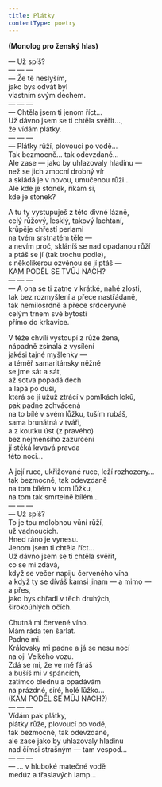 ```yaml
---
title: Plátky
contentType: poetry
---
```


<section>

**(Monolog pro ženský hlas)**

— Už spíš?  
— — —  
— Že tě neslyším,  
jako bys odvát byl  
vlastním svým dechem.  
— — —  
— Chtěla jsem ti jenom říct…  
Už dávno jsem se ti chtěla svěřit…,  
že vídám plátky.  
— — —  
— Plátky růží, plovoucí po vodě…  
Tak bezmocně… tak odevzdaně…  
Ale zase — jako by uhlazovaly hladinu —  
než se jich zmocní drobný vír  
a skládá je v novou, umučenou růži…  
Ale kde je stonek, říkám si,  
kde je stonek?

A tu ty vystupuješ z této divné lázně,  
celý růžový, lesklý, takový lachtaní,  
krůpěje chřestí perlami  
na tvém srstnatém těle —  
a nevím proč, skláníš se nad opadanou růží  
a ptáš se jí (tak trochu podle),  
s několikerou ozvěnou se jí ptáš —  
KAM PODĚL SE TVŮJ NACH?  
— — —  
— A ona se ti zatne v krátké, nahé zlosti,  
tak bez rozmyšlení a přece nastřádaně,  
tak nemilosrdně a přece srdceryvně  
celým trnem své bytosti  
přímo do krkavice.

V téže chvíli vystoupí z růže žena,  
nápadně zsinalá z vysílení  
jakési tajné myšlenky —  
a téměř samaritánsky něžně  
se jme sát a sát,  
až sotva popadá dech  
a lapá po duši,  
která se jí užuž ztrácí v pomlkách loků,  
pak padne zchvácená  
na to bílé v svém lůžku, tuším rubáš,  
sama brunátná v tváři,  
a z koutku úst (z pravého)  
bez nejmenšího zazurčení  
jí stéká krvavá pravda  
této noci…

A její ruce, ukřižované ruce, leží rozhozeny…  
tak bezmocně, tak odevzdaně  
na tom bílém v tom lůžku,  
na tom tak smrtelně bílém…  
— — —  
— Už spíš?  
To je tou mdlobnou vůní růží,  
už vadnoucích.  
Hned ráno je vynesu.  
Jenom jsem ti chtěla říct…  
Už dávno jsem se ti chtěla svěřit,  
co se mi zdává,  
když se večer napiju červeného vína  
a když ty se díváš kamsi jinam — a mimo —  
a přes,  
jako bys chřadl v těch druhých,  
širokoúhlých očích.

Chutná mi červené víno.  
Mám ráda ten šarlat.  
Padne mi.  
Královsky mi padne a já se nesu nocí  
na oji Velkého vozu.  
Zdá se mi, že ve mě fáráš  
a bušíš mi v spáncích,  
zatímco blednu a opadávám  
na prázdné, siré, holé lůžko…  
(KAM PODĚL SE MŮJ NACH?)  
— — —  
Vídám pak plátky,  
plátky růže, plovoucí po vodě,  
tak bezmocně, tak odevzdaně,  
ale zase jako by uhlazovaly hladinu  
nad čímsi strašným — tam vespod…  
— — —  
— … v hluboké matečné vodě  
medúz a třaslavých lamp…

</section>
